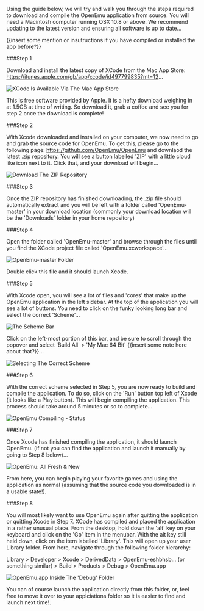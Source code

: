 Using the guide below, we will try and walk you through the steps required to download and compile the OpenEmu application from source. You will need a Macintosh computer running OSX 10.8 or above. We recommend updating to the latest version and ensuring all software is up to date...

{{insert some mention or insutructions if you have compiled or installed the app before?}}

###Step 1

Download and install the latest copy of XCode from the Mac App Store: <https://itunes.apple.com/gb/app/xcode/id497799835?mt=12>... 

![XCode Is Available Via The Mac App Store](http://cl.ly/image/283l3Y201r1C)

This is free software provided by Apple. It is a hefty download weighing in at 1.5GB at time of writing. So download it, grab a coffee and see you for step 2 once the download is complete!

###Step 2

With Xcode downloaded and installed on your computer, we now need to go and grab the source code for OpenEmu. To get this, please go to the following page: <https://github.com/OpenEmu/OpenEmu> and downlaod the latest .zip repository. You will see a button labelled 'ZIP' with a little cloud like icon next to it. Click that, and your download will begin...

![Download The ZIP Repository](http://cl.ly/image/1L2U3H1u2x02)

###Step 3

Once the ZIP repository has finished downloading, the .zip file should automatically extract and you will be left with a folder called 'OpenEmu-master' in your download location (commonly your download location will be the 'Downloads' folder in your home repository)

###Step 4

Open the folder called 'OpenEmu-master' and browse through the files until you find the XCode project file called 'OpenEmu.xcworkspace'...

![OpenEmu-master Folder](http://cl.ly/image/1h2z0J0i061t)

Double click this file and it should launch Xcode.

###Step 5

With Xcode open, you will see a lot of files and 'cores' that make up the OpenEmu application in the left sidebar. At the top of the application you will see a lot of buttons. You need to click on the funky looking long bar and select the correct 'Scheme'...

![The Scheme Bar](http://cl.ly/image/3n2P0g2C1i1v)

Click on the left-most portion of this bar, and be sure to scroll through the popover and select 'Build All' > 'My Mac 64 Bit' {{insert some note here about that?}}...

![Selecting The Correct Scheme](http://cl.ly/image/2n1a0q2B1w3w)

###Step 6

With the correct scheme selected in Step 5, you are now ready to build and compile the application. To do so, click on the 'Run' button top left of Xcode (it looks like a Play button). This will begin compiling the application. This process should take around 5 minutes or so to complete...

![OpenEmu Compiling - Status](http://cl.ly/image/0T1s0Y2J2X1j)

###Step 7

Once Xcode has finished compiling the application, it should launch OpenEmu. (if not you can find the application and launch it manually by going to Step 8 below)...

![OpenEmu: All Fresh & New](http://cl.ly/image/2w1f1S3K1W3V)

From here, you can begin playing your favorite games and using the application as normal (assuming that the source code you downloaded is in a usable state!).

###Step 8

You will most likely want to use OpenEmu again after quitting the application or quitting Xcode in Step 7. XCode has compiled and placed the application in a rather unusual place. From the desktop, hold down the 'alt' key on your keyboard and click on the 'Go' item in the menubar. With the alt key still held down, click on the  item labelled 'Library'. This will open up your user Library folder. From here, navigate through the following folder hierarchy:

Library > Developer > Xcode > DerivedData > OpenEmu-eshbhsb... (or something similar) > Build > Products > Debug > OpenEmu.app

![OpenEmu.app Inside The 'Debug' Folder](http://cl.ly/image/0l0m3c2l3U0d)

You can of course launch the application directly from this folder, or, feel free to move it over to your applciations folder so it is easier to find and launch next time!.